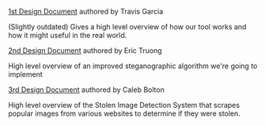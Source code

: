 [1st Design Document](https://docs.google.com/document/d/1hRlk2VxMoH3VHHjEDLNd71faIHcHki6fwCZ8tipnOiA/edit?usp=sharing) authored by Travis Garcia

(Slightly outdated) Gives a high level overview of how our tool works and how it might useful in the real world.

[2nd Design Document](https://docs.google.com/document/d/12Rv6OkT5mtR-HxYJDFq2xEnKqZZrhqJBPqhd_Ot2wz4/edit?usp=sharing) authored by Eric Truong

High level overview of an improved steganographic algorithm we're going to implement

[3rd Design Document](https://docs.google.com/document/d/1acmOqQ-maFoBhwI-4kwqCu-Rrzu5thxMKR0Ij-X9EAg/edit) authored by Caleb Bolton

High level overview of the Stolen Image Detection System that scrapes popular images from various websites to determine if they were stolen.
